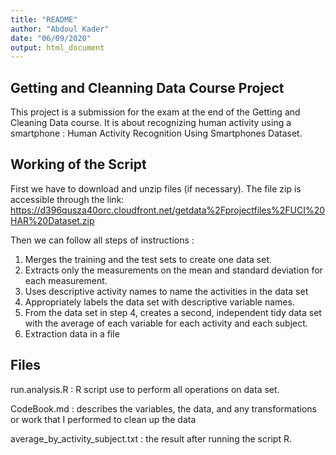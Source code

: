 ```yaml
---
title: "README"
author: "Abdoul Kader"
date: "06/09/2020"
output: html_document
---
```



## Getting and Cleanning Data Course Project

This project is a submission for the exam at the end of the Getting and Cleaning Data course. It is about recognizing human activity using a smartphone : Human Activity Recognition Using Smartphones Dataset.


## Working of the Script

First we have to download and unzip files (if necessary). The file zip is accessible through the link: https://d396qusza40orc.cloudfront.net/getdata%2Fprojectfiles%2FUCI%20HAR%20Dataset.zip

Then we can follow all steps of instructions :

1. Merges the training and the test sets to create one data set.
2. Extracts only the measurements on the mean and standard deviation for each measurement.
3. Uses descriptive activity names to name the activities in the data set
4. Appropriately labels the data set with descriptive variable names.
5. From the data set in step 4, creates a second, independent tidy data set with the average    of each variable for each activity and each subject.
6. Extraction data in a file

## Files

run.analysis.R : R script use to perform all operations on data set.

CodeBook.md : describes the variables, the data, and any transformations or work that I performed to clean up the data

average_by_activity_subject.txt : the result after running the script R.


